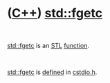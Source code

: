 



 

 

 

 

 

([C++](Cpp.htm)) [std::fgetc](CppFgetc.htm)
===========================================

 

[std::fgetc](CppFgetc.htm) is an [STL](CppStl.htm)
[function](CppFunction.htm).

 

[std::fgetc](CppFgetc.htm) is [defined](CppDefinition.htm) in
[cstdio.h](CppCstdioH.htm).

 

 

 

 

 





 



